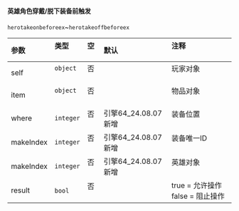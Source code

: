 #### 英雄角色穿戴/脱下装备前触发

`herotakeonbeforeex`~`herotakeoffbeforeex`

| 参数      | 类型      | 空   | 默认                | 注释                                |
| :-------- | :-------- | :--- | :------------------ | :---------------------------------- |
| self      | `object`  | 否   |                     | 玩家对象                            |
| item      | `object`  | 否   |                     | 物品对象                            |
| where     | `integer` | 否   | 引擎64_24.08.07新增 | 装备位置                            |
| makeIndex | `integer` | 否   | 引擎64_24.08.07新增 | 装备唯一ID                          |
| makeIndex | `integer` | 否   | 引擎64_24.08.07新增 | 英雄对象                            |
| result    | `bool`    | 否   |                     | true = 允许操作<br />false = 阻止操作 |

